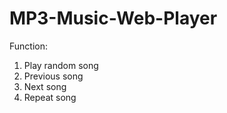# MP3-Music-Web-Player

Function:

1) Play random song
2) Previous song
3) Next song
4) Repeat song

